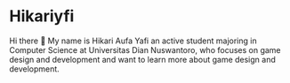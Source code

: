 # Hikariyfi
Hi there 👋
My name is Hikari Aufa Yafi an active student majoring in Computer Science at Universitas Dian Nuswantoro, who focuses on game design and development and want to learn more about game design and development.
